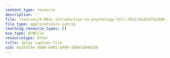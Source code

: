 ```yaml
---
content_type: resource
description: ''
file: /courses/9-00sc-introduction-to-psychology-fall-2011/6a25a75e3b88b401b99918847a046356_SXzdOK_J-xE.srt
file_type: application/x-subrip
learning_resource_types: []
ocw_type: OCWFile
resourcetype: Other
title: 3play caption file
uid: 6a25a75e-3b88-b401-b999-18847a046356
---
```

